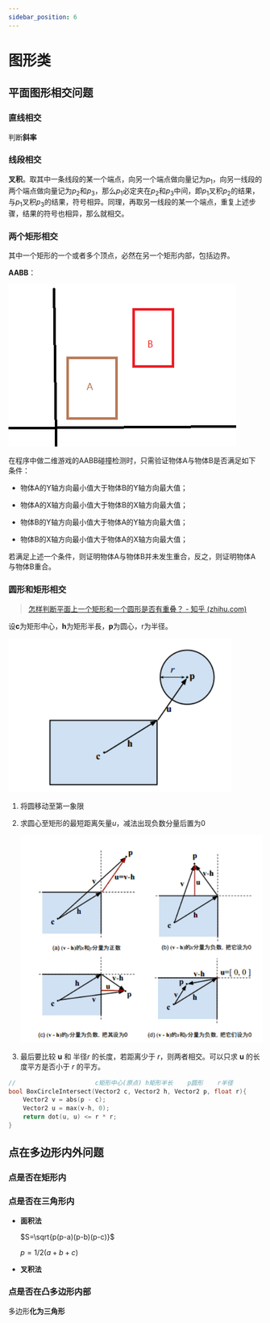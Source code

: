 ```yaml
---
sidebar_position: 6
---
```


# 图形类

## 平面图形相交问题

### 直线相交

判断**斜率**

### 线段相交

**叉积**。取其中一条线段的某一个端点，向另一个端点做向量记为$p_1$，向另一线段的两个端点做向量记为$p_2$和$p_3$，那么$p_1$必定夹在$p_2$和$p_3$中间，即$p_1$叉积$p_2$的结果，与$p_1$叉积$p_3$的结果，符号相异。同理，再取另一线段的某一个端点，重复上述步骤，结果的符号也相异，那么就相交。

### 两个矩形相交

其中一个矩形的一个或者多个顶点，必然在另一个矩形内部，包括边界。

**AABB**：

![image-20220409161614956](src/image-20220409161614956.png)

在程序中做二维游戏的AABB碰撞检测时，只需验证物体A与物体B是否满足如下条件：

- 物体A的Y轴方向最小值大于物体B的Y轴方向最大值；

- 物体A的X轴方向最小值大于物体B的X轴方向最大值；

- 物体B的Y轴方向最小值大于物体A的Y轴方向最大值；

- 物体B的X轴方向最小值大于物体A的X轴方向最大值；

若满足上述一个条件，则证明物体A与物体B并未发生重合，反之，则证明物体A与物体B重合。

### 圆形和矩形相交

> [怎样判断平面上一个矩形和一个圆形是否有重叠？ - 知乎 (zhihu.com)](https://www.zhihu.com/question/24251545/answer/27184960)

设**c**为矩形中心，**h**为矩形半長，**p**为圆心，r为半径。

![image-20220409164156727](src/image-20220409164156727.png)

1. 将圆移动至第一象限

2. 求圆心至矩形的最短距离矢量$u$，减法出现负数分量后置为$0$

   ![image-20220409164340105](src/image-20220409164340105.png)

3. 最后要比较 **u** 和 半径*r* 的长度，若距离少于 *r*，则两者相交。可以只求 **u** 的长度平方是否小于 *r* 的平方。

```cpp
//                      c矩形中心(原点) h矩形半长    p圆形    r半径
bool BoxCircleIntersect(Vector2 c, Vector2 h, Vector2 p, float r){
    Vector2 v = abs(p - c);
    Vector2 u = max(v-h, 0);
    return dot(u, u) <= r * r;
}
```

## 点在多边形内外问题

### 点是否在矩形内

### 点是否在三角形内

- **面积法**

  $S=\sqrt{p(p-a)(p-b)(p-c)}$

  $p=1/2(a+b+c)$

- **叉积法**

### 点是否在凸多边形内部

多边形**化为三角形**